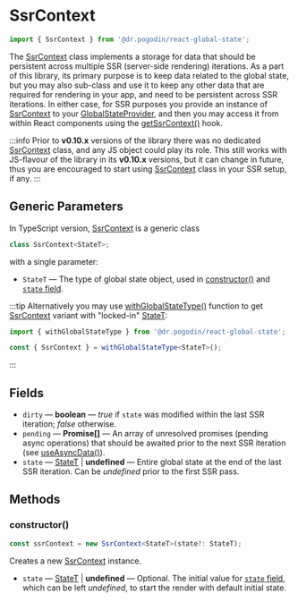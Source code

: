 # SsrContext
```ts
import { SsrContext } from '@dr.pogodin/react-global-state';
```

The [SsrContext] class implements a storage for data that should be persistent
across multiple SSR (server-side rendering) iterations. As a part of this library,
its primary purpose is to keep data related to the global state, but you may also
sub-class and use it to keep any other data that are required for rendering in
your app, and need to be persistent across SSR iterations. In either case, for
SSR purposes you provide an instance of [SsrContext] to your [GlobalStateProvider],
and then you may access it from within React components using the [getSsrContext()]
hook.

:::info
Prior to **v0.10.x** versions of the library there was no dedicated [SsrContext]
class, and any JS object could play its role. This still works with JS-flavour
of the library in its **v0.10.x** versions, but it can change in future, thus
you are encouraged to start using [SsrContext] class in your SSR setup, if any.
:::

## Generic Parameters
[StateT]: #state-type

In TypeScript version, [SsrContext] is a generic class
```ts
class SsrContext<StateT>;
```
with a single parameter:

- `StateT` <a id="state-type"></a> &mdash; The type of global state object,
  used in [constructor()] and [`state` field].

:::tip
Alternatively you may use [withGlobalStateType()] function to get
[SsrContext] variant with "locked-in" [StateT]:

```ts
import { withGlobalStateType } from '@dr.pogodin/react-global-state';

const { SsrContext } = withGlobalStateType<StateT>();
```
:::

## Fields
[`state` field]: #state-field

- `dirty` &mdash; **boolean** &mdash; _true_ if `state` was modified within
  the last SSR iteration; _false_ otherwise.
- `pending` &mdash; **Promise[]** &mdash; An array of unresolved promises
  (pending async operations) that should be awaited prior to the next SSR
  iteration (see [useAsyncData()]).
- `state` <a id="state-field" /> &mdash; [StateT] | **undefined** &mdash;
  Entire global state at the end of the last SSR iteration. Can be _undefined_
  prior to the first SSR pass.

## Methods

### constructor()
[constructor()]: #constructor
```ts
const ssrContext = new SsrContext<StateT>(state?: StateT);
```
Creates a new [SsrContext] instance.
- `state` &mdash; [StateT] | **undefined** &mdash; Optional. The initial
  value for [`state` field], which can be left _undefined_, to start the render
  with default initial state.

[getSsrContext()]: /docs/api/hooks/getssrcontext
[GlobalStateProvider]: /docs/api/components/globalstateprovider
[SsrContext]: /docs/api/classes/ssrcontext
[useAsyncData()]: /docs/api/hooks/useasyncdata
[withGlobalStateType()]: /docs/api/functions/with-global-state-type

